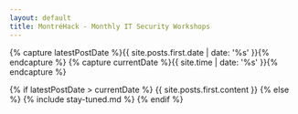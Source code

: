 ```yaml
---
layout: default
title: MontréHack - Monthly IT Security Workshops
---
```

{% capture latestPostDate %}{{ site.posts.first.date | date: '%s' }}{% endcapture %}
{% capture currentDate %}{{ site.time | date: '%s' }}{% endcapture %}

{% if latestPostDate > currentDate %}
    {{ site.posts.first.content }}
{% else %}
    {% include stay-tuned.md %}
{% endif %}

